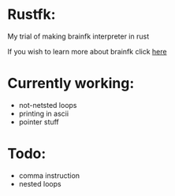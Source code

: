 # Rustfk:
My trial of making brainfk interpreter in rust

If you wish to learn more about brainfk click <a href="https://en.wikipedia.org/wiki/Brainfuck">here</a>
# Currently working:
- not-netsted loops
- printing in ascii
- pointer stuff

# Todo:
- comma instruction
- nested loops
